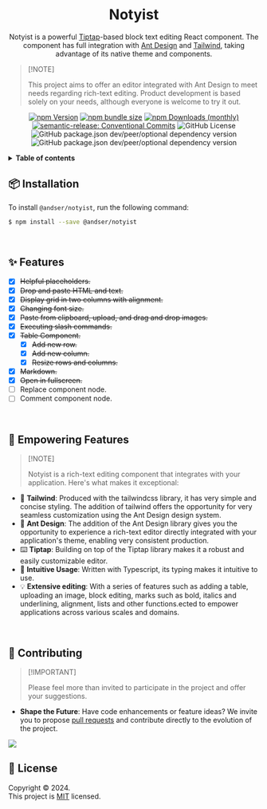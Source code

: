 <div align="center">

<h1><b>Notyist</b></h1>

Notyist is a powerful [Tiptap](https://tiptap.dev/)-based block text editing React component. The component has full integration with [Ant Design](https://ant.design/) and [Tailwind](https://tailwindcss.com/), taking advantage of its native theme and components.

</div>

> \[!NOTE]
>
> This project aims to offer an editor integrated with Ant Design to meet needs regarding rich-text editing. Product development is based solely on your needs, although everyone is welcome to try it out.

<div align="center">
  
[![npm Version](https://img.shields.io/npm/v/@andser/notyist)](https://www.npmjs.com/package/@andser/notyist)
[![npm bundle size](https://img.shields.io/bundlephobia/min/%40andser%2Fnotyist)](https://bundlephobia.com/package/@andser/notyist)
[![npm Downloads (monthly)](https://img.shields.io/npm/dm/@andser/notyist?color=blue)](https://npmtrends.com/@andser/notyist)
[![semantic-release: Conventional Commits](https://img.shields.io/badge/semantic--release-Conventional%20Commits-e10079?logo=semantic-release)](https://github.com/semantic-release/semantic-release)
![GitHub License](https://img.shields.io/github/license/andersonsrocha/notyist)
![GitHub package.json dev/peer/optional dependency version](https://img.shields.io/github/package-json/dependency-version/andersonsrocha/notyist/peer/antd?style=flat&logo=ant-design&logoColor=0170FE&label=Ant%20Design)
![GitHub package.json dev/peer/optional dependency version](https://img.shields.io/github/package-json/dependency-version/andersonsrocha/notyist/dev/tailwindcss?style=flat&logo=tailwindcss&label=tailwindcss)

</div>

<details>

<summary>
  <b>Table of contents</b>
</summary>

#### TOC

- [📦 Installation](#-installation)
- [✨ Features](#-features)
- [🚀 Empowering Features](#-empowering-features)
- [🤝 Contributing](#-contributing)
- [📝 License](#-license)

####

</details>

## 📦 Installation

To install `@andser/notyist`, run the following command:

```bash
$ npm install --save @andser/notyist
```

<br/>

## ✨ Features

- [x] ~~Helpful placeholders.~~
- [x] ~~Drop and paste HTML and text.~~
- [x] ~~Display grid in two columns with alignment.~~
- [x] ~~Changing font size.~~
- [x] ~~Paste from clipboard, upload, and drag and drop images.~~
- [x] ~~Executing slash commands.~~
- [x] ~~Table Component.~~
  - [x] ~~Add new row.~~
  - [x] ~~Add new column.~~
  - [x] ~~Resize rows and columns.~~
- [x] ~~Markdown.~~
- [x] ~~Open in fullscreen.~~
- [ ] Replace component node.
- [ ] Comment component node.

<br/>

## 🚀 Empowering Features

> \[!NOTE]
>
> Notyist is a rich-text editing component that integrates with your application. Here's what makes it exceptional:

- 🎨 **Tailwind**: Produced with the tailwindcss library, it has very simple and concise styling. The addition of tailwind offers the opportunity for very seamless customization using the Ant Design design system.
- 🚀 **Ant Design**: The addition of the Ant Design library gives you the opportunity to experience a rich-text editor directly integrated with your application's theme, enabling very consistent production.
- ⌨️ **Tiptap**: Building on top of the Tiptap library makes it a robust and easily customizable editor.
- 🎯 **Intuitive Usage**: Written with Typescript, its typing makes it intuitive to use.
- 💡 **Extensive editing**: With a series of features such as adding a table, uploading an image, block editing, marks such as bold, italics and underlining, alignment, lists and other functions.ected to empower applications across various scales and domains.

<br/>

## 🤝 Contributing

> \[!IMPORTANT]
>
> Please feel more than invited to participate in the project and offer your suggestions.

- **Shape the Future**: Have code enhancements or feature ideas? We invite you to propose [pull requests][pr-welcome-link] and contribute directly to the evolution of the project.

[![][pr-welcome-shield]][pr-welcome-link]

## 📝 License

Copyright © 2024. <br/> This project is [MIT](./LICENSE) licensed.

<!-- LINK GROUP -->

[pr-welcome-link]: https://github.com/andersonsrocha/notyist/pulls
[pr-welcome-shield]: https://img.shields.io/badge/%E2%9D%A4%EF%B8%8F%20PR%20WELCOME-%E2%86%92-1677FF?labelColor=black&style=for-the-badge
